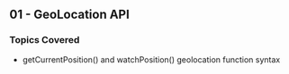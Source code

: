 ## 01 - GeoLocation API

### Topics Covered

- getCurrentPosition() and watchPosition() geolocation function syntax
